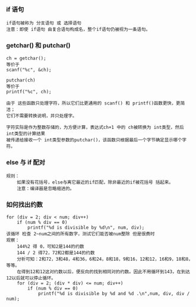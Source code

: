 ### if 语句
    if语句被称为 分支语句 或 选择语句
    注意：即使 if语句 由复合语句构成名，整个if语句仍被视为一条语句。

### getchar() 和 putchar()
    ch = getchar();
    等价于
    scanf("%c", &ch);

    putchar(ch)
    等价于
    printf("%c", ch);

    由于 这些函数只处理字符，所以它们比更通用的 scanf() 和 printf()函数更快，更简洁；
    它们不需要转换说明，并只处理字。

    字符实际是作为整数存储的，为方便计算，表达式ch+1 中的 ch被转换为 int类型，然后 int类型的计算结果
    被传递给接收一个 int类型参数的putchar()，该函数只根据最后一个字节确定显示哪个字符。

### else 与 if 配对
    规则：
        如果没有花括号，else与离它最近的if匹配，除非最近的if被花括号 括起来。
        注意：编译器是忽略缩进的。


### 如何找出约数
    for (div = 2; div < num; div++)
        if (num % div == 0)
            printf("%d is divisible by %d\n", num, div);
    该循环 检查 2~num之间的所有数字，测试它们能否被num整除 但是很费时
    观察：
        144%2 得 0，可知2是144的约数
        144 / 2 得72，72和2都是144的约数
        分析可知：2和72，3和48，4和36，6和24，8和18，9和16，12和12，16和9，18和8，等等。
        在得到12和12这对约数以后，便反向的找到相同对的约数。因此不用循环到143，在到达12以后就可以停止循环。
        for (div = 2; (div * div) <= num; div++)
            if (num % div == 0)
                printf("%d is divisible by %d and %d .\n",num, div, div / num);




















